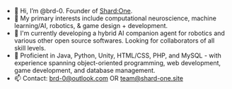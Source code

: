 - 👋 Hi, I’m @brd-0. Founder of [Shard:One](https://shard-one.site).
- 🤔 My primary interests include computational neuroscience, machine learning/AI, robotics, & game design + development.
- 🤖 I'm currently developing a hybrid AI companion agent for robotics and various other open source softwares. Looking for collaborators of all skill levels.
- 🎨 Proficient in Java, Python, Unity, HTML/CSS, PHP, and MySQL - with experience spanning object-oriented programming, web development, game development, and database management. 
- 📫 Contact: brd-0@outlook.com OR team@shard-one.site

<!---
brd-0/brd-0 is a ✨ special ✨ repository because its `README.md` (this file) appears on your GitHub profile.
You can click the Preview link to take a look at your changes.
--->

  
